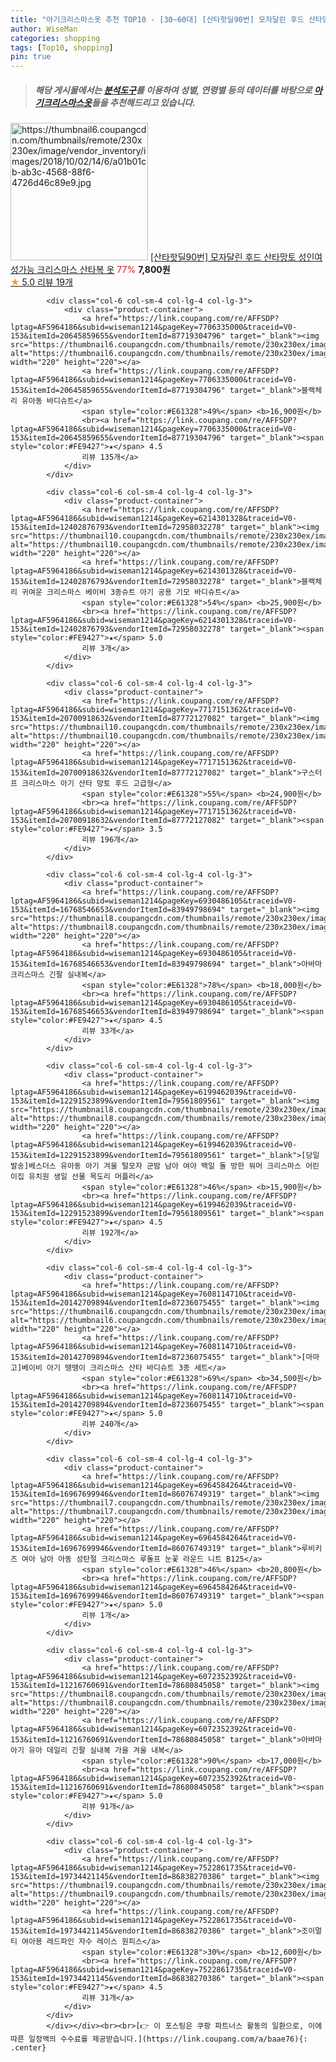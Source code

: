```yaml
---
title: "아기크리스마스옷 추천 TOP10 - [30~60대] [산타핫딜90번] 모자달린 후드 산타망토 성인여성가능 크리스마스 산타복 옷"
author: WiseMan
categories: shopping
tags: [Top10, shopping]
pin: true
---
```


> ##### 해당 게시물에서는 [**분석도구**](https://itemscout.io/)를 이용하여 **성별**, **연령별** 등의 데이터를 바탕으로 [**아기크리스마스옷**](https://link.coupang.com/a/baae76)들을 추천해드리고 있습니다.
<div class="container"><div class="row">
            <div class="col-6 col-sm-4 col-lg-4 col-lg-3">
                <div class="product-container">
                    <a href="https://link.coupang.com/re/AFFSDP?lptag=AF5964186&subid=wiseman1214&pageKey=141044875&traceid=V0-153&itemId=410739289&vendorItemId=4007261716" target="_blank"><img src="https://thumbnail6.coupangcdn.com/thumbnails/remote/230x230ex/image/vendor_inventory/images/2018/10/02/14/6/a01b01cb-ab3c-4568-88f6-4726d46c89e9.jpg" alt="https://thumbnail6.coupangcdn.com/thumbnails/remote/230x230ex/image/vendor_inventory/images/2018/10/02/14/6/a01b01cb-ab3c-4568-88f6-4726d46c89e9.jpg" width="220" height="220"></a>
                    <a href="https://link.coupang.com/re/AFFSDP?lptag=AF5964186&subid=wiseman1214&pageKey=141044875&traceid=V0-153&itemId=410739289&vendorItemId=4007261716" target="_blank">[산타핫딜90번] 모자달린 후드 산타망토 성인여성가능 크리스마스 산타복 옷</a>
                    <span style="color:#E61328">77%</span> <b>7,800원</b>
                    <br><a href="https://link.coupang.com/re/AFFSDP?lptag=AF5964186&subid=wiseman1214&pageKey=141044875&traceid=V0-153&itemId=410739289&vendorItemId=4007261716" target="_blank"><span style="color:#FE9427">★</span> 5.0
                    리뷰 19개</a>
                </div>
            </div>
            
            <div class="col-6 col-sm-4 col-lg-4 col-lg-3">
                <div class="product-container">
                    <a href="https://link.coupang.com/re/AFFSDP?lptag=AF5964186&subid=wiseman1214&pageKey=7706335000&traceid=V0-153&itemId=20645859655&vendorItemId=87719304796" target="_blank"><img src="https://thumbnail6.coupangcdn.com/thumbnails/remote/230x230ex/image/vendor_inventory/d5e6/c0b86f4ad4882d7a3fd7f53b009622d4b4f298356abf59ffc30c57dd2ae0.jpg" alt="https://thumbnail6.coupangcdn.com/thumbnails/remote/230x230ex/image/vendor_inventory/d5e6/c0b86f4ad4882d7a3fd7f53b009622d4b4f298356abf59ffc30c57dd2ae0.jpg" width="220" height="220"></a>
                    <a href="https://link.coupang.com/re/AFFSDP?lptag=AF5964186&subid=wiseman1214&pageKey=7706335000&traceid=V0-153&itemId=20645859655&vendorItemId=87719304796" target="_blank">블랙체리 유아동 바디슈트</a>
                    <span style="color:#E61328">49%</span> <b>16,900원</b>
                    <br><a href="https://link.coupang.com/re/AFFSDP?lptag=AF5964186&subid=wiseman1214&pageKey=7706335000&traceid=V0-153&itemId=20645859655&vendorItemId=87719304796" target="_blank"><span style="color:#FE9427">★</span> 4.5
                    리뷰 135개</a>
                </div>
            </div>
            
            <div class="col-6 col-sm-4 col-lg-4 col-lg-3">
                <div class="product-container">
                    <a href="https://link.coupang.com/re/AFFSDP?lptag=AF5964186&subid=wiseman1214&pageKey=6214301328&traceid=V0-153&itemId=12402876793&vendorItemId=72958032278" target="_blank"><img src="https://thumbnail10.coupangcdn.com/thumbnails/remote/230x230ex/image/vendor_inventory/9bc6/9ad6786d501f648f98f480c4741a1b9fb565f426cae79e26683bd9a4fae6.jpg" alt="https://thumbnail10.coupangcdn.com/thumbnails/remote/230x230ex/image/vendor_inventory/9bc6/9ad6786d501f648f98f480c4741a1b9fb565f426cae79e26683bd9a4fae6.jpg" width="220" height="220"></a>
                    <a href="https://link.coupang.com/re/AFFSDP?lptag=AF5964186&subid=wiseman1214&pageKey=6214301328&traceid=V0-153&itemId=12402876793&vendorItemId=72958032278" target="_blank">블랙체리 귀여운 크리스마스 베이비 3종슈트 아기 공용 기모 바디슈트</a>
                    <span style="color:#E61328">54%</span> <b>25,900원</b>
                    <br><a href="https://link.coupang.com/re/AFFSDP?lptag=AF5964186&subid=wiseman1214&pageKey=6214301328&traceid=V0-153&itemId=12402876793&vendorItemId=72958032278" target="_blank"><span style="color:#FE9427">★</span> 5.0
                    리뷰 3개</a>
                </div>
            </div>
            
            <div class="col-6 col-sm-4 col-lg-4 col-lg-3">
                <div class="product-container">
                    <a href="https://link.coupang.com/re/AFFSDP?lptag=AF5964186&subid=wiseman1214&pageKey=7717151362&traceid=V0-153&itemId=20700918632&vendorItemId=87772127082" target="_blank"><img src="https://thumbnail10.coupangcdn.com/thumbnails/remote/230x230ex/image/vendor_inventory/3f4d/ab2581d9ca086aa5508afcf2bfa1329e4c67aacac8926d66985418b19e73.jpg" alt="https://thumbnail10.coupangcdn.com/thumbnails/remote/230x230ex/image/vendor_inventory/3f4d/ab2581d9ca086aa5508afcf2bfa1329e4c67aacac8926d66985418b19e73.jpg" width="220" height="220"></a>
                    <a href="https://link.coupang.com/re/AFFSDP?lptag=AF5964186&subid=wiseman1214&pageKey=7717151362&traceid=V0-153&itemId=20700918632&vendorItemId=87772127082" target="_blank">구스터프 크리스마스 아기 산타 망토 후드 고급형</a>
                    <span style="color:#E61328">55%</span> <b>24,900원</b>
                    <br><a href="https://link.coupang.com/re/AFFSDP?lptag=AF5964186&subid=wiseman1214&pageKey=7717151362&traceid=V0-153&itemId=20700918632&vendorItemId=87772127082" target="_blank"><span style="color:#FE9427">★</span> 3.5
                    리뷰 196개</a>
                </div>
            </div>
            
            <div class="col-6 col-sm-4 col-lg-4 col-lg-3">
                <div class="product-container">
                    <a href="https://link.coupang.com/re/AFFSDP?lptag=AF5964186&subid=wiseman1214&pageKey=6930486105&traceid=V0-153&itemId=16768546653&vendorItemId=83949798694" target="_blank"><img src="https://thumbnail8.coupangcdn.com/thumbnails/remote/230x230ex/image/vendor_inventory/5ea2/a31543239e6e04992ee3bd4b05f65d98a9baf23a2be262a09cd339f47603.jpg" alt="https://thumbnail8.coupangcdn.com/thumbnails/remote/230x230ex/image/vendor_inventory/5ea2/a31543239e6e04992ee3bd4b05f65d98a9baf23a2be262a09cd339f47603.jpg" width="220" height="220"></a>
                    <a href="https://link.coupang.com/re/AFFSDP?lptag=AF5964186&subid=wiseman1214&pageKey=6930486105&traceid=V0-153&itemId=16768546653&vendorItemId=83949798694" target="_blank">아바마 크리스마스 긴팔 실내복</a>
                    <span style="color:#E61328">78%</span> <b>18,000원</b>
                    <br><a href="https://link.coupang.com/re/AFFSDP?lptag=AF5964186&subid=wiseman1214&pageKey=6930486105&traceid=V0-153&itemId=16768546653&vendorItemId=83949798694" target="_blank"><span style="color:#FE9427">★</span> 4.5
                    리뷰 33개</a>
                </div>
            </div>
            
            <div class="col-6 col-sm-4 col-lg-4 col-lg-3">
                <div class="product-container">
                    <a href="https://link.coupang.com/re/AFFSDP?lptag=AF5964186&subid=wiseman1214&pageKey=6199462039&traceid=V0-153&itemId=12291523899&vendorItemId=79561809561" target="_blank"><img src="https://thumbnail8.coupangcdn.com/thumbnails/remote/230x230ex/image/vendor_inventory/28f8/8bca015518b40c17dd61abcd8656618efea4a5a021124ed26c0f614910ba.jpg" alt="https://thumbnail8.coupangcdn.com/thumbnails/remote/230x230ex/image/vendor_inventory/28f8/8bca015518b40c17dd61abcd8656618efea4a5a021124ed26c0f614910ba.jpg" width="220" height="220"></a>
                    <a href="https://link.coupang.com/re/AFFSDP?lptag=AF5964186&subid=wiseman1214&pageKey=6199462039&traceid=V0-153&itemId=12291523899&vendorItemId=79561809561" target="_blank">[당일발송]베스더스 유아동 아기 겨울 털모자 군밤 남아 여아 백일 돌 방한 워머 크리스마스 어린이집 유치원 생일 선물 목도리 머플러</a>
                    <span style="color:#E61328">46%</span> <b>15,900원</b>
                    <br><a href="https://link.coupang.com/re/AFFSDP?lptag=AF5964186&subid=wiseman1214&pageKey=6199462039&traceid=V0-153&itemId=12291523899&vendorItemId=79561809561" target="_blank"><span style="color:#FE9427">★</span> 4.5
                    리뷰 192개</a>
                </div>
            </div>
            
            <div class="col-6 col-sm-4 col-lg-4 col-lg-3">
                <div class="product-container">
                    <a href="https://link.coupang.com/re/AFFSDP?lptag=AF5964186&subid=wiseman1214&pageKey=7608114710&traceid=V0-153&itemId=20142709894&vendorItemId=87236075455" target="_blank"><img src="https://thumbnail6.coupangcdn.com/thumbnails/remote/230x230ex/image/vendor_inventory/11d7/1b6d167d0db2208b9f375224e9c4704b456f6cba14ba3071728409c99b7d.jpeg" alt="https://thumbnail6.coupangcdn.com/thumbnails/remote/230x230ex/image/vendor_inventory/11d7/1b6d167d0db2208b9f375224e9c4704b456f6cba14ba3071728409c99b7d.jpeg" width="220" height="220"></a>
                    <a href="https://link.coupang.com/re/AFFSDP?lptag=AF5964186&subid=wiseman1214&pageKey=7608114710&traceid=V0-153&itemId=20142709894&vendorItemId=87236075455" target="_blank">[마마고]베이비 아기 땡땡이 크리스마스 산타 바디슈트 3종 세트</a>
                    <span style="color:#E61328">69%</span> <b>34,500원</b>
                    <br><a href="https://link.coupang.com/re/AFFSDP?lptag=AF5964186&subid=wiseman1214&pageKey=7608114710&traceid=V0-153&itemId=20142709894&vendorItemId=87236075455" target="_blank"><span style="color:#FE9427">★</span> 5.0
                    리뷰 240개</a>
                </div>
            </div>
            
            <div class="col-6 col-sm-4 col-lg-4 col-lg-3">
                <div class="product-container">
                    <a href="https://link.coupang.com/re/AFFSDP?lptag=AF5964186&subid=wiseman1214&pageKey=6964584264&traceid=V0-153&itemId=16967699946&vendorItemId=86076749319" target="_blank"><img src="https://thumbnail7.coupangcdn.com/thumbnails/remote/230x230ex/image/vendor_inventory/4485/f9fd634035f183b1e9f0ca8e10a7ceb3d4d174a34c65cf536da419d5651d.jpg" alt="https://thumbnail7.coupangcdn.com/thumbnails/remote/230x230ex/image/vendor_inventory/4485/f9fd634035f183b1e9f0ca8e10a7ceb3d4d174a34c65cf536da419d5651d.jpg" width="220" height="220"></a>
                    <a href="https://link.coupang.com/re/AFFSDP?lptag=AF5964186&subid=wiseman1214&pageKey=6964584264&traceid=V0-153&itemId=16967699946&vendorItemId=86076749319" target="_blank">루비키즈 여아 남아 아동 성탄절 크리스마스 루돌프 눈꽃 라운드 니트 B125</a>
                    <span style="color:#E61328">46%</span> <b>20,800원</b>
                    <br><a href="https://link.coupang.com/re/AFFSDP?lptag=AF5964186&subid=wiseman1214&pageKey=6964584264&traceid=V0-153&itemId=16967699946&vendorItemId=86076749319" target="_blank"><span style="color:#FE9427">★</span> 5.0
                    리뷰 1개</a>
                </div>
            </div>
            
            <div class="col-6 col-sm-4 col-lg-4 col-lg-3">
                <div class="product-container">
                    <a href="https://link.coupang.com/re/AFFSDP?lptag=AF5964186&subid=wiseman1214&pageKey=6072352392&traceid=V0-153&itemId=11216760691&vendorItemId=78680845058" target="_blank"><img src="https://thumbnail8.coupangcdn.com/thumbnails/remote/230x230ex/image/vendor_inventory/5164/46f02ca44d12955722c47eae18210231012d90f533fd4a5214004c7c1030.jpg" alt="https://thumbnail8.coupangcdn.com/thumbnails/remote/230x230ex/image/vendor_inventory/5164/46f02ca44d12955722c47eae18210231012d90f533fd4a5214004c7c1030.jpg" width="220" height="220"></a>
                    <a href="https://link.coupang.com/re/AFFSDP?lptag=AF5964186&subid=wiseman1214&pageKey=6072352392&traceid=V0-153&itemId=11216760691&vendorItemId=78680845058" target="_blank">아바마 아기 유아 데일리 긴팔 실내복 가을 겨울 내복</a>
                    <span style="color:#E61328">90%</span> <b>17,000원</b>
                    <br><a href="https://link.coupang.com/re/AFFSDP?lptag=AF5964186&subid=wiseman1214&pageKey=6072352392&traceid=V0-153&itemId=11216760691&vendorItemId=78680845058" target="_blank"><span style="color:#FE9427">★</span> 5.0
                    리뷰 91개</a>
                </div>
            </div>
            
            <div class="col-6 col-sm-4 col-lg-4 col-lg-3">
                <div class="product-container">
                    <a href="https://link.coupang.com/re/AFFSDP?lptag=AF5964186&subid=wiseman1214&pageKey=7522861735&traceid=V0-153&itemId=19734421145&vendorItemId=86838270386" target="_blank"><img src="https://thumbnail9.coupangcdn.com/thumbnails/remote/230x230ex/image/rs_quotation_api/vvs3d5pr/eac7fbc2732f4b5f9a2ce397f989eabc.jpg" alt="https://thumbnail9.coupangcdn.com/thumbnails/remote/230x230ex/image/rs_quotation_api/vvs3d5pr/eac7fbc2732f4b5f9a2ce397f989eabc.jpg" width="220" height="220"></a>
                    <a href="https://link.coupang.com/re/AFFSDP?lptag=AF5964186&subid=wiseman1214&pageKey=7522861735&traceid=V0-153&itemId=19734421145&vendorItemId=86838270386" target="_blank">조이멀티 여아용 레드파인 자수 레이스 원피스</a>
                    <span style="color:#E61328">30%</span> <b>12,600원</b>
                    <br><a href="https://link.coupang.com/re/AFFSDP?lptag=AF5964186&subid=wiseman1214&pageKey=7522861735&traceid=V0-153&itemId=19734421145&vendorItemId=86838270386" target="_blank"><span style="color:#FE9427">★</span> 4.5
                    리뷰 31개</a>
                </div>
            </div>
            </div></div><br><br>[👉 이 포스팅은 쿠팡 파트너스 활동의 일환으로, 이에 따른 일정액의 수수료를 제공받습니다.](https://link.coupang.com/a/baae76){: .center}